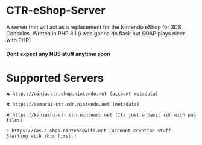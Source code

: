 # CTR-eShop-Server
A server that will act as a replacement for the Nintendo eShop for 3DS Consoles. Written in PHP 8.1 (i was gonna do flask but SOAP plays nicer with PHP)

#### Dont expect any NUS stuff anytime soon

# Supported Servers

```
❌ https://ninja.ctr.shop.nintendo.net (account metadata)
```
```
❌ https://samurai-ctr.cdn.nintendo.net (metadata)
```
```
❌ https://kanzashi-ctr.cdn.nintendo.net (Its just a basic cdn with png files)
```
```
❔ https://ias.c.shop.nintendowifi.net (account creation stuff. Starting with this first.)
```
